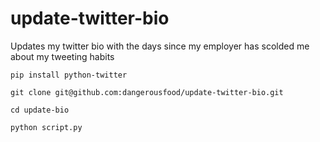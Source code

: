 # update-twitter-bio
Updates my twitter bio with the days since my employer has scolded me about my tweeting habits

`pip install python-twitter`

`git clone git@github.com:dangerousfood/update-twitter-bio.git`

`cd update-bio`

`python script.py`


